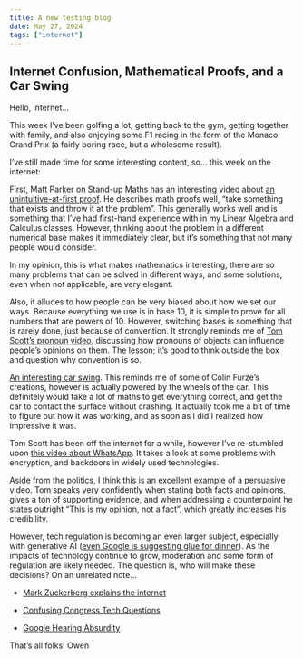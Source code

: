 ```yaml
---
title: A new testing blog
date: May 27, 2024
tags: ["internet"]
---
```


## Internet Confusion, Mathematical Proofs, and a Car Swing

Hello, internet…

This week I’ve been golfing a lot, getting back to the gym, getting together with family, and also enjoying some F1 racing in the form of the Monaco Grand Prix (a fairly boring race, but a wholesome result).

I’ve still made time for some interesting content, so… this week on the internet:

First, Matt Parker on Stand-up Maths has an interesting video about [an unintuitive-at-first proof](https://www.youtube.com/watch?v=MhJN9sByRS0). He describes math proofs well, “take something that exists and throw it at the problem”. This generally works well and is something that I’ve had first-hand experience with in my Linear Algebra and Calculus classes. However, thinking about the problem in a different numerical base makes it immediately clear, but it’s something that not many people would consider.

In my opinion, this is what makes mathematics interesting, there are so many problems that can be solved in different ways, and some solutions, even when not applicable, are very elegant.

Also, it alludes to how people can be very biased about how we set our ways. Because everything we use is in base 10, it is simple to prove for all numbers that are powers of 10. However, switching bases is something that is rarely done, just because of convention. It strongly reminds me of [Tom Scott’s pronoun video](https://www.youtube.com/watch?v=46ehrFk-gLk), discussing how pronouns of objects can influence people’s opinions on them. The lesson; it’s good to think outside the box and question why convention is so.

[An interesting car swing](https://www.youtube.com/watch?v=juFKmi59Kn8). This reminds me of some of Colin Furze’s creations, however is actually powered by the wheels of the car. This definitely would take a lot of maths to get everything correct, and get the car to contact the surface without crashing. It actually took me a bit of time to figure out how it was working, and as soon as I did I realized how impressive it was.

Tom Scott has been off the internet for a while, however I’ve re-stumbled upon [this video about WhatsApp](https://www.youtube.com/watch?v=CINVwWHlzTY). It takes a look at some problems with encryption, and backdoors in widely used technologies.

Aside from the politics, I think this is an excellent example of a persuasive video. Tom speaks very confidently when stating both facts and opinions, gives a ton of supporting evidence, and when addressing a counterpoint he states outright “This is my opinion, not a fact”, which greatly increases his credibility.

However, tech regulation is becoming an even larger subject, especially with generative AI ([even Google is suggesting glue for dinner](https://www.theverge.com/2024/5/23/24162896/google-ai-overview-hallucinations-glue-in-pizza)). As the impacts of technology continue to grow, moderation and some form of regulation are likely needed. The question is, who will make these decisions? On an unrelated note…

* [Mark Zuckerberg explains the internet](https://www.youtube.com/watch?v=ncbb5B85sd0)

* [Confusing Congress Tech Questions](https://www.youtube.com/watch?v=stXgn2iZAAY)

* [Google Hearing Absurdity](https://www.youtube.com/watch?v=t-lMIGV-dUI)

That’s all folks!
Owen
